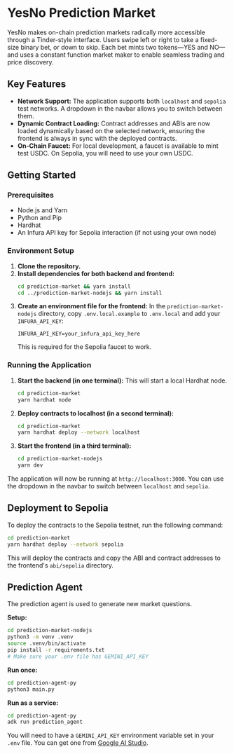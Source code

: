 # YesNo Prediction Market

YesNo makes on-chain prediction markets radically more accessible through a Tinder-style interface. Users swipe left or right to take a fixed-size binary bet, or down to skip. Each bet mints two tokens—YES and NO—and uses a constant function market maker to enable seamless trading and price discovery.

## Key Features

- **Network Support:** The application supports both `localhost` and `sepolia` test networks. A dropdown in the navbar allows you to switch between them.
- **Dynamic Contract Loading:** Contract addresses and ABIs are now loaded dynamically based on the selected network, ensuring the frontend is always in sync with the deployed contracts.
- **On-Chain Faucet:** For local development, a faucet is available to mint test USDC. On Sepolia, you will need to use your own USDC.

## Getting Started

### Prerequisites

- Node.js and Yarn
- Python and Pip
- Hardhat
- An Infura API key for Sepolia interaction (if not using your own node)

### Environment Setup

1.  **Clone the repository.**
2.  **Install dependencies for both backend and frontend:**
    ```bash
    cd prediction-market && yarn install
    cd ../prediction-market-nodejs && yarn install
    ```
3.  **Create an environment file for the frontend:**
    In the `prediction-market-nodejs` directory, copy `.env.local.example` to `.env.local` and add your `INFURA_API_KEY`:
    ```
    INFURA_API_KEY=your_infura_api_key_here
    ```
    This is required for the Sepolia faucet to work.

### Running the Application

1.  **Start the backend (in one terminal):**
    This will start a local Hardhat node.
    ```bash
    cd prediction-market
    yarn hardhat node
    ```

2.  **Deploy contracts to localhost (in a second terminal):**
    ```bash
    cd prediction-market
    yarn hardhat deploy --network localhost
    ```

3.  **Start the frontend (in a third terminal):**
    ```bash
    cd prediction-market-nodejs
    yarn dev
    ```

The application will now be running at `http://localhost:3000`. You can use the dropdown in the navbar to switch between `localhost` and `sepolia`.

## Deployment to Sepolia

To deploy the contracts to the Sepolia testnet, run the following command:

```bash
cd prediction-market
yarn hardhat deploy --network sepolia
```

This will deploy the contracts and copy the ABI and contract addresses to the frontend's `abi/sepolia` directory.

## Prediction Agent

The prediction agent is used to generate new market questions.

**Setup:**
```bash
cd prediction-market-nodejs
python3 -m venv .venv
source .venv/bin/activate
pip install -r requirements.txt
# Make sure your .env file has GEMINI_API_KEY
```

**Run once:**
```bash
cd prediction-agent-py
python3 main.py
```

**Run as a service:**
```bash
cd prediction-agent-py
adk run prediction_agent
```
You will need to have a `GEMINI_API_KEY` environment variable set in your `.env` file. You can get one from [Google AI Studio](https://aistudio.google.com/app/apikey).